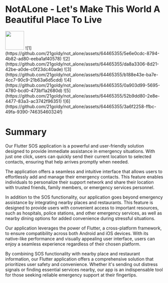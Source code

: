 # NotALone - Let's Make This World A Beautiful Place To Live

<img src="[http://url/image.png](https://github.com/21goldy/not_alone/assets/64465355/5e6e0cdc-8794-4b82-ad80-eeba1af40578)" height="60" width="60" >
![1](https://github.com/21goldy/not_alone/assets/64465355/5e6e0cdc-8794-4b82-ad80-eeba1af40578)
![2](https://github.com/21goldy/not_alone/assets/64465355/da8a3306-8d21-42be-a0de-c0f23dc40ade)
![3](https://github.com/21goldy/not_alone/assets/64465355/b188e43e-ba7e-4cc7-90c9-21b63a6d5cdd)
![4](https://github.com/21goldy/not_alone/assets/64465355/0a903d99-5695-4780-bcd0-473bf1a2680d)
![5](https://github.com/21goldy/not_alone/assets/64465355/52b9dd80-2e8e-4477-83a3-ac3742f96351)
![6](https://github.com/21goldy/not_alone/assets/64465355/3a6f2258-ffbc-49fa-9390-74635460324f)

# Summary

Our Flutter SOS application is a powerful and user-friendly solution designed to provide immediate assistance in emergency situations. With just one click, users can quickly send their current location to selected contacts, ensuring that help arrives promptly when needed. 

The application offers a seamless and intuitive interface that allows users to effortlessly add and manage their emergency contacts. This feature enables individuals to personalize their support network and share their location with trusted friends, family members, or emergency services personnel. 

In addition to the SOS functionality, our application goes beyond emergency assistance by integrating nearby places and restaurants. This feature is designed to provide users with convenient access to important resources, such as hospitals, police stations, and other emergency services, as well as nearby dining options for added convenience during stressful situations. 

Our application leverages the power of Flutter, a cross-platform framework, to ensure compatibility across both Android and iOS devices. With its native-like performance and visually appealing user interface, users can enjoy a seamless experience regardless of their chosen platform. 

By combining SOS functionality with nearby place and restaurant information, our Flutter application offers a comprehensive solution that prioritizes user safety and convenience. Whether it's sending out distress signals or finding essential services nearby, our app is an indispensable tool for those seeking reliable emergency support at their fingertips.
